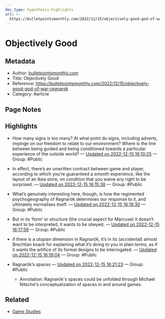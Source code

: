 ```yaml
---
doc_type: hypothesis-highlights
url: >-
  https://bulletpointsmonthly.com/2022/12/15/objectively-good-god-of-war-ragnarok
---
```


# Objectively Good

## Metadata
- Author: [bulletpointsmonthly.com]()
- Title: Objectively Good
- Reference: https://bulletpointsmonthly.com/2022/12/15/objectively-good-god-of-war-ragnarok
- Category: #article

## Page Notes
## Highlights
- How many signs is too many? At what point do signs, including adverts, impinge on our freedom to relate to our environment? Where is the line between being guided and being conditioned towards a particular experience of the outside world? — [Updated on 2022-12-15 16:10:25](https://hyp.is/mny-PnyKEe2wQJ99JF4MCQ/bulletpointsmonthly.com/2022/12/15/objectively-good-god-of-war-ragnarok) — Group: #Public

- In effect, there’s an unwritten contract between game and player, according to which you’re guaranteed a smooth experience, like the layout of an Ikea store, on condition that you waive any right to be surprised. — [Updated on 2022-12-15 16:15:38](https://hyp.is/VLoVvHyLEe24Hp_yW_MphQ/bulletpointsmonthly.com/2022/12/15/objectively-good-god-of-war-ragnarok) — Group: #Public

- What’s genuinely interesting here, though, is how the regimented psychogeography of Ragnarök determines our response to it, and ultimately normalises itself. — [Updated on 2022-12-15 16:16:30](https://hyp.is/c8OPpnyLEe2xfr-WdHOczw/bulletpointsmonthly.com/2022/12/15/objectively-good-god-of-war-ragnarok) — Group: #Public

- But in its ‘form’ or structure (the crucial aspect for Marcuse) it doesn’t want to be interpreted, it wants to be obeyed. — [Updated on 2022-12-15 16:17:59](https://hyp.is/qQKY2HyLEe2FyOtZvx1IqQ/bulletpointsmonthly.com/2022/12/15/objectively-good-god-of-war-ragnarok) — Group: #Public

- if there is a utopian dimension in Ragnarök, it’s in its (accidental) almost Brechtian knack for explaining what it’s doing to you in plain terms, as if it wants the artifice of its formal designs to be interrogated. — [Updated on 2022-12-15 16:19:04](https://hyp.is/z53oRHyLEe2hILvok3lLvw/bulletpointsmonthly.com/2022/12/15/objectively-good-god-of-war-ragnarok) — Group: #Public

- Ragnarök’s spaces — [Updated on 2022-12-15 16:21:23](https://hyp.is/IsLEkHyMEe2macc98Aj2ZQ/bulletpointsmonthly.com/2022/12/15/objectively-good-god-of-war-ragnarok) — Group: #Public
    - Annotation: Ragnarök's spaces could be unfolded through Michael Nitsche's conceptualization of spaces in and around games.

## Related
- [Game Studies](notes/Game%20Studies.md)


